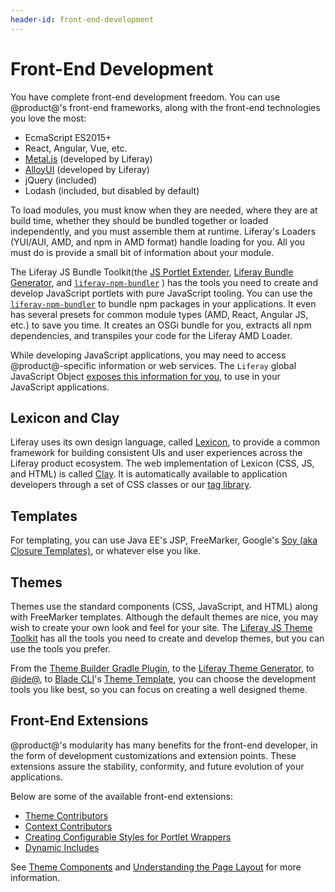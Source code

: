 ```yaml
---
header-id: front-end-development
---
```


# Front-End Development

You have complete front-end development freedom. You can use @product@'s 
front-end frameworks, along with the front-end technologies you love the most:

-   EcmaScript ES2015+
-   React, Angular, Vue, etc.
-   [Metal.js](https://metaljs.com/) (developed by Liferay)
-   [AlloyUI](https://alloyui.com/) (developed by Liferay)
-   jQuery (included)
-   Lodash (included, but disabled by default)

To load modules, you must know when they are needed, where they are at build
time, whether they should be bundled together or loaded independently, and
you must assemble them at runtime. Liferay's Loaders (YUI/AUI, AMD, and npm in
AMD format) handle loading for you. All you must do is provide a small bit of
information about your module. 

The Liferay JS Bundle Toolkit(the 
[JS Portlet Extender](https://web.liferay.com/marketplace/-/mp/application/115542926), 
[Liferay Bundle Generator](https://www.npmjs.com/package/generator-liferay-bundle), 
and 
[`liferay-npm-bundler`](/developer/reference/-/knowledge_base/7-2/liferay-npm-bundler)
) has the tools you need to create and develop JavaScript portlets with pure 
JavaScript tooling. You can use the 
[`liferay-npm-bundler`](/developer/reference/-/knowledge_base/7-2/liferay-npm-bundler)
to bundle npm packages in your applications. It even has several presets for 
common module types (AMD, React, Angular JS,  etc.) to save you time. It creates 
an OSGi bundle for you, extracts all npm dependencies, and transpiles your code 
for the Liferay AMD Loader. 

While developing JavaScript applications, you may need to access 
@product@-specific information or web services. The `Liferay` global JavaScript 
Object 
[exposes this information for you](/developer/frameworks/-/knowledge_base/7-2/liferay-javascript-apis), 
to use in your JavaScript applications. 

## Lexicon and Clay

Liferay uses its own design language, called 
[Lexicon](https://lexicondesign.io/docs/lexicon/), to provide a common framework 
for building consistent UIs and user experiences across the Liferay product 
ecosystem. The web implementation of Lexicon (CSS, JS, and HTML) is called 
[Clay](https://clayui.com/docs/get-started/introduction.html). 
It is automatically available to application developers through a set of CSS 
classes or our 
[tag library](/developer/frameworks/-/knowledge_base/7-2/using-the-clay-taglib-in-your-portlets). 

## Templates

For templating, you can use Java EE's JSP, FreeMarker, Google's 
[Soy (aka Closure Templates)](/developer/frameworks/-/knowledge_base/7-2/liferay-soy-portlet), 
or whatever else you like. 

## Themes

Themes use the standard components (CSS, JavaScript, and HTML) along with 
FreeMarker templates. Although the default themes are nice, you may wish to 
create your own look and feel for your site. The 
[Liferay JS Theme Toolkit](https://github.com/liferay/liferay-themes-sdk/tree/master/packages) 
has all the tools you need to create and develop themes, but you can use the 
tools you prefer.

From the 
[Theme Builder Gradle Plugin](/developer/reference/-/knowledge_base/7-2/theme-builder-gradle-plugin), 
to the 
[Liferay Theme Generator](/developer/frameworks/-/knowledge_base/7-2/creating-themes), 
to 
[@ide@](/developer/frameworks/-/knowledge_base/7-2/creating-themes-with-liferay-ide), 
to 
[Blade CLI](/developer/reference/-/knowledge_base/7-2/blade-cli)'s 
[Theme Template](/developer/reference/-/knowledge_base/7-2/theme-template), you 
can choose the development tools you like best, so you can focus on creating 
a well designed theme. 

## Front-End Extensions

@product@'s modularity has many benefits for the front-end developer, in the 
form of development customizations and extension points. These extensions assure 
the stability, conformity, and future evolution of your applications. 

Below are some of the available front-end extensions:

- [Theme Contributors](/developer/frameworks/-/knowledge_base/7-2/packaging-independent-ui-resources-for-your-site)
- [Context Contributors](/developer/frameworks/-/knowledge_base/7-2/injecting-additional-context-variables-into-your-templates)
- [Creating Configurable Styles for Portlet Wrappers](/developer/frameworks/-/knowledge_base/7-2/creating-configurable-styles-for-portlet-wrappers)
- [Dynamic Includes](/developer/frameworks/-/knowledge_base/7-2/adding-new-behavior-to-an-editor)

See 
[Theme Components](/developer/frameworks/-/knowledge_base/7-2/theme-components) 
and 
[Understanding the Page Layout](/developer/frameworks/-/knowledge_base/7-2/understanding-the-page-layout) 
for more information. 
